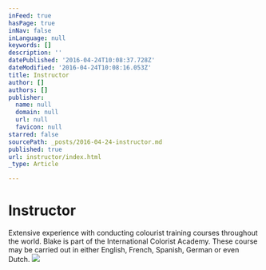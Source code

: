 ```yaml
---
inFeed: true
hasPage: true
inNav: false
inLanguage: null
keywords: []
description: ''
datePublished: '2016-04-24T10:08:37.728Z'
dateModified: '2016-04-24T10:08:16.053Z'
title: Instructor
author: []
authors: []
publisher:
  name: null
  domain: null
  url: null
  favicon: null
starred: false
sourcePath: _posts/2016-04-24-instructor.md
published: true
url: instructor/index.html
_type: Article

---
```

# Instructor

Extensive experience with conducting colourist training courses throughout the world. Blake is part of the International Colorist Academy. These course may be carried out in either English, French, Spanish, German or even Dutch.
![](https://the-grid-user-content.s3-us-west-2.amazonaws.com/aa8e73e6-b752-414f-90c4-a7efa29714b5.jpg)